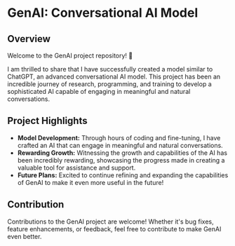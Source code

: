 # GenAI: Conversational AI Model

## Overview

Welcome to the GenAI project repository! 🤖

I am thrilled to share that I have successfully created a model similar to ChatGPT, an advanced conversational AI model. This project has been an incredible journey of research, programming, and training to develop a sophisticated AI capable of engaging in meaningful and natural conversations.

## Project Highlights

- **Model Development:** Through hours of coding and fine-tuning, I have crafted an AI that can engage in meaningful and natural conversations.
- **Rewarding Growth:** Witnessing the growth and capabilities of the AI has been incredibly rewarding, showcasing the progress made in creating a valuable tool for assistance and support.
- **Future Plans:** Excited to continue refining and expanding the capabilities of GenAI to make it even more useful in the future!

## Contribution

Contributions to the GenAI project are welcome! Whether it's bug fixes, feature enhancements, or feedback, feel free to contribute to make GenAI even better.
